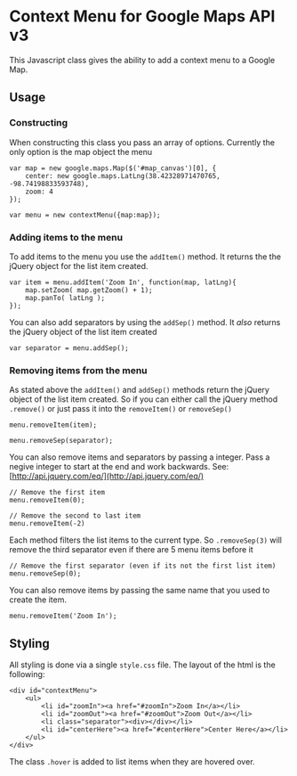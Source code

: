 Context Menu for Google Maps API v3
===================================

This Javascript class gives the ability to add a context menu to a Google Map.

Usage
-----

### Constructing

When constructing this class you pass an array of options. Currently the only option is the map object the menu

	var map = new google.maps.Map($('#map_canvas')[0], {
		center: new google.maps.LatLng(38.42328971470765, -98.74198833593748),
		zoom: 4
	});

	var menu = new contextMenu({map:map});


### Adding items to the menu

To add items to the menu you use the `addItem()` method. It returns the the jQuery object for the list item created.

	var item = menu.addItem('Zoom In', function(map, latLng){
		map.setZoom( map.getZoom() + 1);
		map.panTo( latLng );
	});

You can also add separators by using the `addSep()` method. It _also_ returns the jQuery object of the list item created

	var separator = menu.addSep();


### Removing items from the menu

As stated above the `addItem()` and `addSep()` methods return the jQuery object of the list item created. So if you can either call the jQuery method `.remove()` or just pass it into the `removeItem()` or `removeSep()`

	menu.removeItem(item);

	menu.removeSep(separator);

You can also remove items and separators by passing a integer. Pass a negive integer to start at the end and work backwards. See: [http://api.jquery.com/eq/](http://api.jquery.com/eq/)

	// Remove the first item
	menu.removeItem(0);

	// Remove the second to last item
	menu.removeItem(-2)

Each method filters the list items to the current type. So `.removeSep(3)` will remove the third separator even if there are 5 menu items before it

	// Remove the first separator (even if its not the first list item)
	menu.removeSep(0);

You can also remove items by passing the same name that you used to create the item.

	menu.removeItem('Zoom In');


Styling
-------

All styling is done via a single `style.css` file. The layout of the html is the following:

	<div id="contextMenu">
		<ul>
			<li id="zoomIn"><a href="#zoomIn">Zoom In</a></li>
			<li id="zoomOut"><a href="#zoomOut">Zoom Out</a></li>
			<li class="separator"><div></div></li>
			<li id="centerHere"><a href="#centerHere">Center Here</a></li>
		</ul>
	</div>

The class `.hover` is added to list items when they are hovered over.